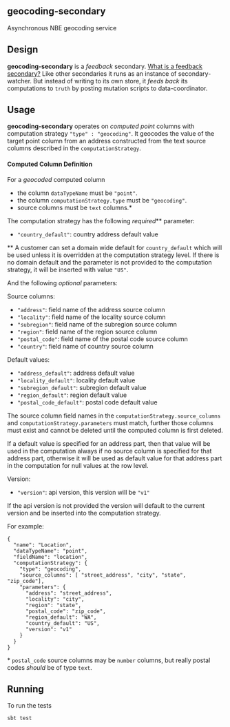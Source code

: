## geocoding-secondary
Asynchronous NBE geocoding service

## Design
**geocoding-secondary** is a _feedback_ secondary. [What is a feedback secondary?](https://docs.google.com/document/d/1feNpBc8mbEi5CF7sDmvASkMyISJhLofbPuFM4jaNL14/edit) Like other secondaries it runs as an instance of secondary-watcher. But instead of writing to its own store, it _feeds back_ its computations to `truth` by posting mutation scripts to data-coordinator.

## Usage
**geocoding-secondary** operates on _computed point_ columns with computation strategy `"type" : "geocoding"`. It geocodes the value of the target point column from an address constructed from the text source columns described in the `computationStrategy`.

#### Computed Column Definition
For a _geocoded_ computed column
* the column `dataTypeName` must be `"point"`.
* the column `computationStrategy.type` must be `"geocoding"`.
* source columns must be `text` columns.\*

The computation strategy has the following _required_\*\* parameter:
* `"country_default"`: country address default value

\*\* A customer can set a domain wide default for `country_default` which will be used unless it is overridden at the computation strategy level. If there is no domain default and the parameter is not provided to the computation strategy, it will be inserted with value `"US"`.

And the following _optional_ parameters:

Source columns:
* `"address"`: field name of the address source column
* `"locality"`: field name of the locality source column
* `"subregion"`: field name of the subregion source column
* `"region"`: field name of the region source column
* `"postal_code"`: field name of the postal code source column
* `"country"`: field name of country source column

Default values:
* `"address_default"`: address default value
* `"locality_default"`: locality default value
* `"subregion_default"`: subregion default value
* `"region_default"`: region default value
* `"postal_code_default"`: postal code default value

The source column field names in the `computationStrategy.source_columns` and `computationStrategy.parameters` must match, further those columns must exist and cannot be deleted until the computed column is first deleted.

If a default value is specified for an address part, then that value will be used in the computation always if no source column is specified for that address part, otherwise it will be used as default value for that address part in the computation for null values at the row level.

Version:
* `"version"`: api version, this version will be `"v1"`

If the api version is not provided the version will default to the current version and be inserted into the computation strategy.

For example:
```
{
  "name": "Location",
  "dataTypeName": "point",
  "fieldName": "location",
  "computationStrategy": {
    "type": "geocoding",
    "source_columns": [ "street_address", "city", "state", "zip_code"],
    "parameters": {
      "address": "street_address",
      "locality": "city",
      "region": "state",
      "postal_code": "zip_code",
      "region_default": "WA",
      "country_default": "US",
      "version": "v1"
    }
  }
}
```

\* `postal_code` source columns may be `number` columns, but really postal codes _should_ be of type `text`.

## Running
To run the tests
```
sbt test
```
